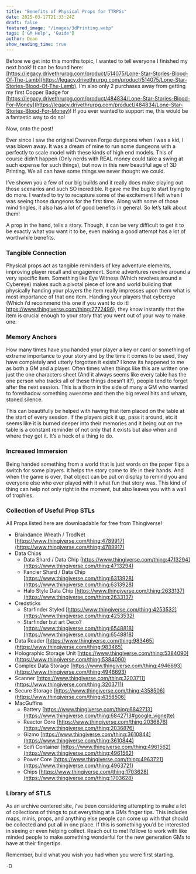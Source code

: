 ```yaml
---
title: "Benefits of Physical Props for TTRPGs"
date: 2025-03-17T21:33:24Z
draft: false
featured_image: "/images/3dPrinting.webp"
tags: ['GM Help', 'Guide']
author: Dean
show_reading_time: true
---
```


Before we get into this months topic, I wanted to tell everyone I finished my next book! It can be found here: [https://legacy.drivethrurpg.com/product/514075/Lone-Star-Stories-Blood-Of-The-Lamb](https://legacy.drivethrurpg.com/product/514075/Lone-Star-Stories-Blood-Of-The-Lamb). I’m also only 2 purchases away from getting my first Copper Badge for [https://legacy.drivethrurpg.com/product/484834/Lone-Star-Stories-Blood-For-Money](https://legacy.drivethrurpg.com/product/484834/Lone-Star-Stories-Blood-For-Money)! If you ever wanted to support me, this would be a fantastic way to do so! 

Now, onto the post!

Ever since I saw the original Dwarven Forge dungeons when I was a kid, I was blown away. It was a dream of mine to run some dungeons with a perfectly to scale model with these kinds of high end models. This of course didn’t happen (Only nerds with REAL money could take a swing at such expense for such things), but now in this new beautiful age of 3D Printing. We all can have some things we never thought we could. 

I’ve shown you a few of our big builds and it really does make playing out those scenarios and such SO incredible. It gave me the bug to start trying to do more. I wanted to try to recapture some of the excitement I felt when I was seeing those dungeons for the first time. Along with some of those mind tingles, it also has a lot of good benefits in general. So let’s talk about them!

A prop in the hand, tells a story. Though, it can be very difficult to get it to be exactly what you want it to be, even making a good attempt has a lot of worthwhile benefits.  


### Tangible Connection

Physical props act as tangible reminders of key adventure elements, improving player recall and engagement. Some adventures revolve around a very specific item. Something like Eye Witness (Which revolves around a Cybereye) makes such a pivotal piece of lore and world building that physically handing your players the item really impresses upon them what is most importance of that one item. Handing your players that cybereye (Which i’d recommend this one if you want to do it! https://www.thingiverse.com/thing:2772496), they know instantly that the item is crucial enough to your story that you went out of your way to make one. 


### Memory Anchors

How many times have you handed your player a key or card or something of extreme importance to your story and by the time it comes to be used, they have completely and utterly forgotten it exists? I know its happened to me as both a GM and a player. Often times when things like this are written one just the one characters sheet (And it always seems like every table has the one person who tracks all of these things doesn’t it?), people tend to forget after the next session. This is a thorn in the side of many a GM who wanted to foreshadow something awesome and then the big reveal hits and wham, stoned silence.

This can beautifully be helped with having that item placed on the table at the start of every session. If the players pick it up, pass it around, etc it seems like it is burned deeper into their memories and it being out on the table is a constant reminder of not only that it exists but also when and where they got it. It’s a heck of a thing to do.


### Increased Immersion

Being handed something from a world that is just words on the paper flips a switch for some players. It helps the story come to life in their hands. And when the game is over, that object can be put on display to remind you and everyone else who ever played with it what fun that story was. This kind of thing can help not only right in the moment, but also leaves you with a wall of trophies. 


### Collection of Useful Prop STLs
All Props listed here are downloadable for free from Thingiverse!

* Braindance Wreath / TrodNet [https://www.thingiverse.com/thing:4789917](https://www.thingiverse.com/thing:4789917)
* Data Chips
    * Data Shard / Data Chip [https://www.thingiverse.com/thing:4713294](https://www.thingiverse.com/thing:4713294)
    * Fancier Shard / Data Chip [https://www.thingiverse.com/thing:6313928](https://www.thingiverse.com/thing:6313928)
    * Halo Style Data Chip [https://www.thingiverse.com/thing:2633137](https://www.thingiverse.com/thing:2633137)
* Credsticks
    * Starfinder Styled [https://www.thingiverse.com/thing:4253532](https://www.thingiverse.com/thing:4253532)
    * Starfinder but art Deco? [https://www.thingiverse.com/thing:6548818](https://www.thingiverse.com/thing:6548818)
* Data Reader 	[https://www.thingiverse.com/thing:983465](https://www.thingiverse.com/thing:983465)
* Holographic Storage Unit [https://www.thingiverse.com/thing:5384090](https://www.thingiverse.com/thing:5384090)
* Complex Data Storage [https://www.thingiverse.com/thing:4946693](https://www.thingiverse.com/thing:4946693)
* Scanner	[https://www.thingiverse.com/thing:3203711](https://www.thingiverse.com/thing:3203711)
* Secure Storage [https://www.thingiverse.com/thing:4358506](https://www.thingiverse.com/thing:4358506)
* MacGuffins
    * Battery [https://www.thingiverse.com/thing:6842713](https://www.thingiverse.com/thing:6842713#google_vignette)
    * Reactor Core [https://www.thingiverse.com/thing:2036876](https://www.thingiverse.com/thing:2036876)
    * Gizmo [https://www.thingiverse.com/thing:3610844](https://www.thingiverse.com/thing:3610844)
    * Scifi Container [https://www.thingiverse.com/thing:4961562](https://www.thingiverse.com/thing:4961562)
    * Power Core [https://www.thingiverse.com/thing:4963721](https://www.thingiverse.com/thing:4963721)
    * Chips [https://www.thingiverse.com/thing:1703628](https://www.thingiverse.com/thing:1703628)


### Library of STLS

As an archive centered site, i’ve been considering attempting to make a lot of collections of things to put everything at a GMs finger tips. This includes maps, minis, props, and anything else people can come up with that should be collected and put all in one place. If this is something you’d be interested in seeing or even helping collect. Reach out to me! I’d love to work with like minded people to make something wonderful for the new generation GMs to have at their fingertips. 

Remember, build what you wish you had when you were first starting.

-D
